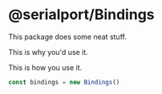 # @serialport/Bindings

This package does some neat stuff.

This is why you'd use it.

This is how you use it.
```js
const bindings = new Bindings()

```

